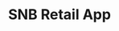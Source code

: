 ---
title: "SNB Retail App"
heroImage: "/assets/proyectos/snb/hero-snb.png"
logo: "/assets/proyectos/snb/logo-snb.svg"

# Información del proyecto
objective: "Rediseñar la aplicación dirigida a los clientes retail del banco buscando la mejor experiencia de usuario del país."
role: "En este proyecto actué como Product Designer y Design System Designer."
duration: "7 meses aproximadamente"
team: "4 Product Designers y 1 Design System Designer"

# Proceso del proyecto
process:
  title: "Metodología y proceso de trabajo"
  content: "<span>El proyecto comenzó sobre una aplicación existente y algunos conceptos previos de otra agencia.</span>\nEn relación al research, entrevistas con usuarios eran complicadas a causa del idioma y que al principio, el banco no acababa de comprender el valor que podían aportar.\nPor eso, nuestra primera tarea fue explorar la app antigua y analizar competidores locales, regionales y europeos, para tener una base sólida y comprender qué funcionaba y qué podía mejorar.\nPoco a poco logramos introducir prácticas de research más estructuradas, como la creación de user personas, y viajamos a Arabia Saudí para trabajar codo con codo con los stakeholders, entendiendo de primera mano el contexto local y reforzando la colaboración.\nCon esta información definimos el camino de diseño y arrancamos en sprints de dos semanas, presentando avances a mitad y al final tanto a stakeholders como a los equipos de desarrollo."

# Retos del proyecto
challenges:
  title: "Retos del proyecto"
  items:
    - title: "Los productos"
      layout: "image-left"
      image: "/assets/proyectos/snb/img-productos.png"
      content: "Uno de los principales retos del proyecto fue comprender los productos específicos de Arabia Saudí, muy distintos a los que estamos acostumbrados en Europa.\n\nPara lograrlo, realizamos entrevistas y sesiones de trabajo con stakeholders del banco y expertos locales, lo que nos permitió alinear el diseño a las necesidades reales del mercado."
      
    - title: "Diseños en árabe (RTL y LTR)"
      layout: "image-right"
      image: "/assets/proyectos/snb/img-arabe.png"
      content: "Dado que la mayoría de usuarios hablaba únicamente árabe, la aplicación debía estar disponible en árabe e inglés.\n\nEl reto fue diseñar interfaces tanto en LTR como en RTL, garantizando consistencia y usabilidad en ambos casos.Para resolverlo, creamos un sistema de componentes adaptables y conectamos Figma con Google Sheets mediante un plugin.\n\nEsto permitió que colaboradores externos escribieran directamente en árabe y que los textos se actualizaran de forma automática en el diseño."
      
    - title: "Coordinación entre múltiples squads"
      layout: "image-left"
      image: "/assets/proyectos/snb/img-squads.png"
      content: "Con más de 30 desarrolladores distribuidos en distintas partes del mundo, mantener la coherencia era fundamental.\n\nPara facilitar el trabajo conjunto, documentamos de forma exhaustiva cada componente y su comportamiento, desde la validación de formularios hasta las transiciones entre pantallas.Además, diseñamos prototipos interactivos que mostraban no solo la interfaz estática, sino también cómo debía reaccionar la aplicación en cada escenario, asegurando así una experiencia uniforme para los usuarios."

# Video del proyecto (opcional)
projectVideo: "/assets/proyectos/snb/snb-video.mp4"
videoThumbnail: "/assets/proyectos/snb/video-snb.png"

# Proyectos relacionados  
relatedProjects: ["bayn", "aljuf-finance"]

# SEO
description: "Rediseño completo de la aplicación móvil de Saudi National Bank, enfocado en mejorar la experiencia de usuario y la adopción digital."
publishDate: 2025-09-01
featured: true
protected: false
order: 1
---